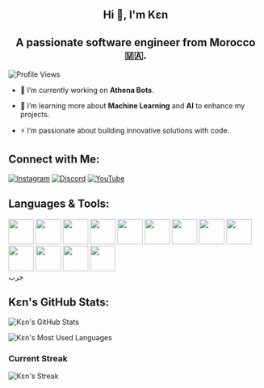 <div align="center">

## Hi 👋, I'm Kɛn  

## **A passionate software engineer from Morocco 🇲🇦.**

</div>

![Profile Views](https://komarev.com/ghpvc/?username=u73j)

- 🔭 I’m currently working on **Athena Bots**.

- 🌱 I’m learning more about **Machine Learning** and **AI** to enhance my projects.

- ⚡ I’m passionate about building innovative solutions with code.

## Connect with Me:
[![Instagram](https://img.shields.io/badge/Instagram-E4405F?style=flat&logo=instagram&logoColor=white)](https://instagram.com/yourinstalink)  [![Discord](https://img.shields.io/badge/Discord-7289DA?style=flat&logo=discord&logoColor=white)](https://discord.com/invite/yourdiscordlink)  [![YouTube](https://img.shields.io/badge/YouTube-FF0000?style=flat&logo=youtube&logoColor=white)](https://youtube.com/youryoutubelink)

## Languages & Tools:
<div>
  <img src="https://cdn.jsdelivr.net/gh/devicons/devicon/icons/python/python-original.svg" width="50" />
  <img src="https://cdn.jsdelivr.net/gh/devicons/devicon/icons/nodejs/nodejs-original.svg" width="50" />
  <img src="https://cdn.jsdelivr.net/gh/devicons/devicon/icons/javascript/javascript-original.svg" width="50" />
  <img src="https://cdn.jsdelivr.net/gh/devicons/devicon/icons/typescript/typescript-original.svg" width="50" />
  <img src="https://cdn.jsdelivr.net/gh/devicons/devicon/icons/html5/html5-original.svg" width="50" />
  <img src="https://cdn.jsdelivr.net/gh/devicons/devicon/icons/mongodb/mongodb-original.svg" width="50" />
  <img src="https://cdn.jsdelivr.net/gh/devicons/devicon/icons/photoshop/photoshop-original.svg" width="50" />
  <img src="https://fv20.files.fm/thumb.php?i=ynd2reg5fw&v=1&n=1691819804alight-motion-logo-png.png" width="50" />
  <img src="https://cdn.jsdelivr.net/gh/devicons/devicon/icons/aftereffects/aftereffects-original.svg" width="50" />
  <img src="https://cdn.jsdelivr.net/gh/devicons/devicon/icons/premierepro/premierepro-original.svg" width="50" />
  <img src="https://cdn.jsdelivr.net/gh/devicons/devicon/icons/linux/linux-original.svg" width="50" />
  <img src="https://cdn.jsdelivr.net/gh/devicons/devicon/icons/css3/css3-original.svg" width="50" />
  <img src="https://cdn.jsdelivr.net/gh/devicons/devicon/icons/cplusplus/cplusplus-original.svg" width="50" />
</div>جرب

## Kɛn's GitHub Stats:

![Kɛn's GitHub Stats](https://github-readme-stats.vercel.app/api?username=u73j&show_icons=true&hide_title=true&count_private=true&hide=prs)

![Kɛn's Most Used Languages](https://github-readme-stats.vercel.app/api/top-langs/?username=u73j&layout=compact&hide=html,css)

### Current Streak
![Kɛn's Streak](https://github-readme-streak-stats.herokuapp.com/?user=u73j)
